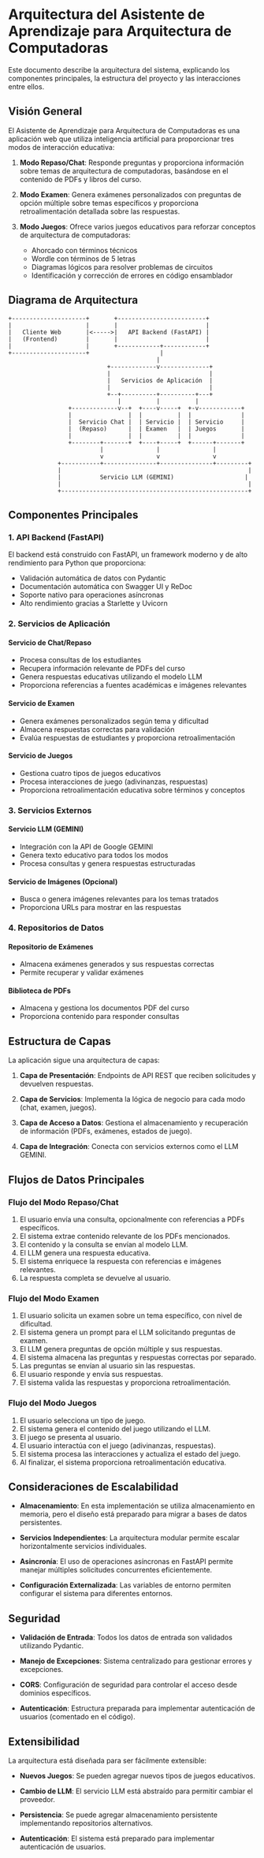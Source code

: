 # Arquitectura del Asistente de Aprendizaje para Arquitectura de Computadoras

Este documento describe la arquitectura del sistema, explicando los componentes principales, la estructura del proyecto y las interacciones entre ellos.

## Visión General

El Asistente de Aprendizaje para Arquitectura de Computadoras es una aplicación web que utiliza inteligencia artificial para proporcionar tres modos de interacción educativa:

1. **Modo Repaso/Chat**: Responde preguntas y proporciona información sobre temas de arquitectura de computadoras, basándose en el contenido de PDFs y libros del curso.

2. **Modo Examen**: Genera exámenes personalizados con preguntas de opción múltiple sobre temas específicos y proporciona retroalimentación detallada sobre las respuestas.

3. **Modo Juegos**: Ofrece varios juegos educativos para reforzar conceptos de arquitectura de computadoras:
   - Ahorcado con términos técnicos
   - Wordle con términos de 5 letras
   - Diagramas lógicos para resolver problemas de circuitos
   - Identificación y corrección de errores en código ensamblador

## Diagrama de Arquitectura

```
+---------------------+       +-------------------------+
|                     |       |                         |
|   Cliente Web       |<----->|   API Backend (FastAPI) |
|   (Frontend)        |       |                         |
|                     |       +------------+------------+
+---------------------+                    |
                                          |
                            +-------------v--------------+
                            |                            |
                            |   Servicios de Aplicación  |
                            |                            |
                            +--+----------+----------+---+
                               |          |          |
                 +-------------v--+  +----v-----+  +-v------------+
                 |                |  |          |  |              |
                 |  Servicio Chat |  | Servicio |  | Servicio     |
                 |  (Repaso)      |  | Examen   |  | Juegos       |
                 |                |  |          |  |              |
                 +--------+-------+  +----+-----+  +------+-------+
                          |               |               |
                          v               v               v
              +-----------+---------------+---------------+---------+
              |                                                     |
              |           Servicio LLM (GEMINI)                    |
              |                                                     |
              +-----------------------------------------------------+
```

## Componentes Principales

### 1. API Backend (FastAPI)

El backend está construido con FastAPI, un framework moderno y de alto rendimiento para Python que proporciona:

- Validación automática de datos con Pydantic
- Documentación automática con Swagger UI y ReDoc
- Soporte nativo para operaciones asíncronas
- Alto rendimiento gracias a Starlette y Uvicorn

### 2. Servicios de Aplicación

#### Servicio de Chat/Repaso
- Procesa consultas de los estudiantes
- Recupera información relevante de PDFs del curso
- Genera respuestas educativas utilizando el modelo LLM
- Proporciona referencias a fuentes académicas e imágenes relevantes

#### Servicio de Examen
- Genera exámenes personalizados según tema y dificultad
- Almacena respuestas correctas para validación
- Evalúa respuestas de estudiantes y proporciona retroalimentación

#### Servicio de Juegos
- Gestiona cuatro tipos de juegos educativos
- Procesa interacciones de juego (adivinanzas, respuestas)
- Proporciona retroalimentación educativa sobre términos y conceptos

### 3. Servicios Externos

#### Servicio LLM (GEMINI)
- Integración con la API de Google GEMINI
- Genera texto educativo para todos los modos
- Procesa consultas y genera respuestas estructuradas

#### Servicio de Imágenes (Opcional)
- Busca o genera imágenes relevantes para los temas tratados
- Proporciona URLs para mostrar en las respuestas

### 4. Repositorios de Datos

#### Repositorio de Exámenes
- Almacena exámenes generados y sus respuestas correctas
- Permite recuperar y validar exámenes

#### Biblioteca de PDFs
- Almacena y gestiona los documentos PDF del curso
- Proporciona contenido para responder consultas

## Estructura de Capas

La aplicación sigue una arquitectura de capas:

1. **Capa de Presentación**: Endpoints de API REST que reciben solicitudes y devuelven respuestas.

2. **Capa de Servicios**: Implementa la lógica de negocio para cada modo (chat, examen, juegos).

3. **Capa de Acceso a Datos**: Gestiona el almacenamiento y recuperación de información (PDFs, exámenes, estados de juego).

4. **Capa de Integración**: Conecta con servicios externos como el LLM GEMINI.

## Flujos de Datos Principales

### Flujo del Modo Repaso/Chat

1. El usuario envía una consulta, opcionalmente con referencias a PDFs específicos.
2. El sistema extrae contenido relevante de los PDFs mencionados.
3. El contenido y la consulta se envían al modelo LLM.
4. El LLM genera una respuesta educativa.
5. El sistema enriquece la respuesta con referencias e imágenes relevantes.
6. La respuesta completa se devuelve al usuario.

### Flujo del Modo Examen

1. El usuario solicita un examen sobre un tema específico, con nivel de dificultad.
2. El sistema genera un prompt para el LLM solicitando preguntas de examen.
3. El LLM genera preguntas de opción múltiple y sus respuestas.
4. El sistema almacena las preguntas y respuestas correctas por separado.
5. Las preguntas se envían al usuario sin las respuestas.
6. El usuario responde y envía sus respuestas.
7. El sistema valida las respuestas y proporciona retroalimentación.

### Flujo del Modo Juegos

1. El usuario selecciona un tipo de juego.
2. El sistema genera el contenido del juego utilizando el LLM.
3. El juego se presenta al usuario.
4. El usuario interactúa con el juego (adivinanzas, respuestas).
5. El sistema procesa las interacciones y actualiza el estado del juego.
6. Al finalizar, el sistema proporciona retroalimentación educativa.

## Consideraciones de Escalabilidad

- **Almacenamiento**: En esta implementación se utiliza almacenamiento en memoria, pero el diseño está preparado para migrar a bases de datos persistentes.

- **Servicios Independientes**: La arquitectura modular permite escalar horizontalmente servicios individuales.

- **Asincronía**: El uso de operaciones asíncronas en FastAPI permite manejar múltiples solicitudes concurrentes eficientemente.

- **Configuración Externalizada**: Las variables de entorno permiten configurar el sistema para diferentes entornos.

## Seguridad

- **Validación de Entrada**: Todos los datos de entrada son validados utilizando Pydantic.

- **Manejo de Excepciones**: Sistema centralizado para gestionar errores y excepciones.

- **CORS**: Configuración de seguridad para controlar el acceso desde dominios específicos.

- **Autenticación**: Estructura preparada para implementar autenticación de usuarios (comentado en el código).

## Extensibilidad

La arquitectura está diseñada para ser fácilmente extensible:

- **Nuevos Juegos**: Se pueden agregar nuevos tipos de juegos educativos.

- **Cambio de LLM**: El servicio LLM está abstraído para permitir cambiar el proveedor.

- **Persistencia**: Se puede agregar almacenamiento persistente implementando repositorios alternativos.

- **Autenticación**: El sistema está preparado para implementar autenticación de usuarios.